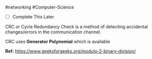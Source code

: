 #networking #Computer-Science 

- [ ] Complete This Later


CRC or Cycle Redundancy Check is a method of detecting accidental changes/errors in the communication channel.

CRC uses **Generator Polynomial** which is available 

**Ref:** https://www.geeksforgeeks.org/modulo-2-binary-division/